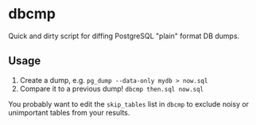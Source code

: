 # dbcmp
Quick and dirty script for diffing PostgreSQL "plain" format DB dumps.

## Usage
1. Create a dump, e.g. `pg_dump --data-only mydb > now.sql`
2. Compare it to a previous dump! `dbcmp then.sql now.sql`

You probably want to edit the `skip_tables` list in `dbcmp` to exclude noisy or unimportant tables from your results.
